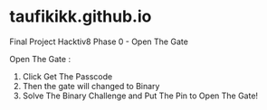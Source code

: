 # taufikikk.github.io
Final Project Hacktiv8 Phase 0 - Open The Gate

Open The Gate :
1. Click Get The Passcode
2. Then the gate will changed to Binary
3. Solve The Binary Challenge and Put The Pin to Open The Gate!

